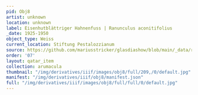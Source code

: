 ```yaml
---
pid: Obj8
artist: unknown
location: unknown
label: Eisenhutblättriger Hahnenfuss | Ranunculus aconitifolius
_date: 1925-1950
object_type: Weiss
current_location: Stiftung Pestalozzianum
source: https://github.com/mariusstricker/glasdiashow/blob/main/_data/raw_images/glasdia/obj8.jpg
order: '07'
layout: qatar_item
collection: arumacula
thumbnail: "/img/derivatives/iiif/images/obj8/full/209,/0/default.jpg"
manifest: "/img/derivatives/iiif/obj8/manifest.json"
full: "/img/derivatives/iiif/images/obj8/full/full/0/default.jpg"
---
```

